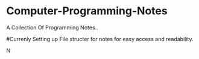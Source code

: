 # Computer-Programming-Notes
A Collection Of Programming Notes..

#Currenly Setting up File structer for notes for easy access and readability.

N

